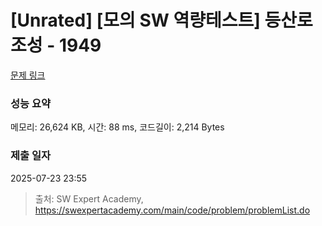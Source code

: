 # [Unrated] [모의 SW 역량테스트] 등산로 조성 - 1949 

[문제 링크](https://swexpertacademy.com/main/code/problem/problemDetail.do?contestProbId=AV5PoOKKAPIDFAUq) 

### 성능 요약

메모리: 26,624 KB, 시간: 88 ms, 코드길이: 2,214 Bytes

### 제출 일자

2025-07-23 23:55



> 출처: SW Expert Academy, https://swexpertacademy.com/main/code/problem/problemList.do